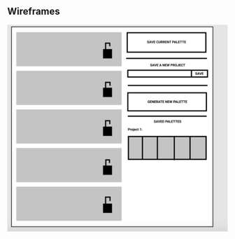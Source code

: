 ## Wireframes 
![Wireframes](https://github.com/raualex/palettepicker/blob/master/Images/Palette-Picker-wireframe.png)
